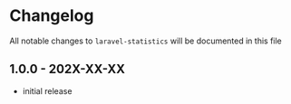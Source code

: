 # Changelog

All notable changes to `laravel-statistics` will be documented in this file

## 1.0.0 - 202X-XX-XX

- initial release
